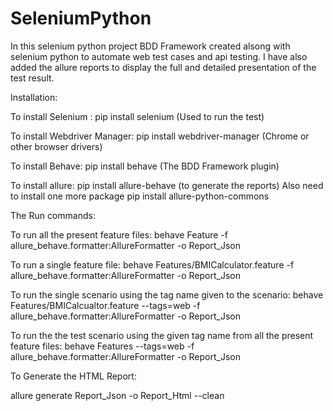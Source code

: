 # SeleniumPython
In this selenium python project BDD Framework created alsong with selenium python to automate web test cases and api testing. I have also added the allure reports to display the full and detailed presentation of the test result. 



Installation:

To install Selenium : pip install selenium (Used to run the test)

To install Webdriver Manager: pip install webdriver-manager (Chrome or other browser drivers)

To install Behave: pip install behave (The BDD Framework plugin)

To install allure: pip install allure-behave (to generate the reports) Also need to install one more package pip install allure-python-commons



The Run commands:

To run all the present feature files: behave Feature -f allure_behave.formatter:AllureFormatter -o Report_Json

To run a single feature file: behave Features/BMICalculator.feature -f allure_behave.formatter:AllureFormatter -o Report_Json

To run the single scenario using the tag name given to the scenario: behave Features/BMICalcualtor.feature --tags=web -f allure_behave.formatter:AllureFormatter -o Report_Json

To run the the test scenario using the given tag name from all the present feature files: behave Features --tags=web -f allure_behave.formatter:AllureFormatter -o Report_Json



To Generate the HTML Report:

allure generate Report_Json -o Report_Html --clean

